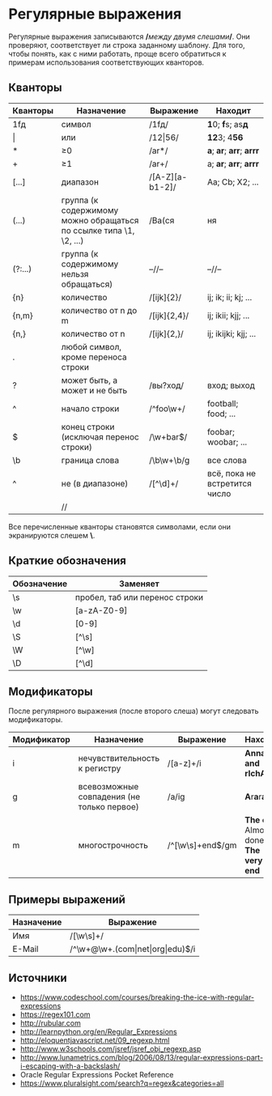 # Регулярные выражения

Регулярные выражения записываются **/**_между двумя слешами_**/**.
Они проверяют, соответствует ли строка заданному шаблону.
Для того, чтобы понять, как с ними работать, проще всего обратиться к примерам использования соответствующих кванторов.


## Кванторы

Кванторы | Назначение | Выражение | Находит
-------- | ---------- | --------- | -------
1fд | символ | /1fд/ | **1**0; **f**s; as**д**
\| | или | /12\|56/ | **12**3; 4**56**
* | ≥0 | /ar*/ | **a**; **ar**; **arr**; **arrr**
+ | ≥1 | /ar+/ | a; **ar**; **arr**; **arrr**
[...] | диапазон | /[A-Z][a-b1-2]/  | Aa; Cb; X2; ...
(...) | группа (к содержимому можно обращаться по ссылке типа \1, \2, ...) | /Ва(ся|ня|лера)/ | Вася; Ваня; Валера; ...
(?:...) | группа (к содержимому нельзя обращаться) | –//– | –//–
{n} | количество | /[ijk]{2}/ | ij; ik; ii; kj; ...
{n,m} | количество от n до m | /[ijk]{2,4}/ | ij; ikii; kjj; ...
{n,} | количество от n | /[ijk]{2,}/ | ij; ikijki; kjj; ...
. | любой символ, кроме переноса строки |  |
? | может быть, а может и не быть | /вы?ход/ | вход; выход
^ | начало строки | /^foo\w+/ | football; food; ...
$ | конец строки (исключая перенос строки) | /\w+bar$/ | foobar; woobar; ...
\b | граница слова | /\b\w+\b/g | все слова
^ | не (в диапазоне) | /[^\d]+/ | всё, пока не встретится число
 |  | // |

Все перечисленные кванторы становятся символами, если они экранируются слешем **\\**.


## Краткие обозначения

Обозначение | Заменяет
----------- | --------
\s | пробел, таб или перенос строки
\w | [a-zA-Z0-9]
\d | [0-9]
\S | [^\s]
\W | [^\w]
\D | [^\d]


## Модификаторы

После регулярного выражения (после второго слеша) могут следовать модификаторы.

Модификатор | Назначение | Выражение | Находит
----------- | ---------- | --------- | -------
i | нечувствительность к регистру | /[a-z]+/i | **Anna** **and** **rIchArD**
g | всевозможные совпадения (не только первое) | /a/ig | **A**r**a**r**a**t
m | многострочность | /^[\w\s]+end$/gm | **The end**<br>Almost done<br>**The very end**


## Примеры выражений
Назначение | Выражение
---------- | ---------
Имя | /[\w\s]+/
E-Mail | /^\w+@\w+\.(com\|net\|org\|edu)$/i

## Источники
- https://www.codeschool.com/courses/breaking-the-ice-with-regular-expressions
- https://regex101.com
- http://rubular.com
- http://learnpython.org/en/Regular_Expressions
- http://eloquentjavascript.net/09_regexp.html
- http://www.w3schools.com/jsref/jsref_obj_regexp.asp
- http://www.lunametrics.com/blog/2006/08/13/regular-expressions-part-i-escaping-with-a-backslash/
- Oracle Regular Expressions Pocket Reference
- https://www.pluralsight.com/search?q=regex&categories=all